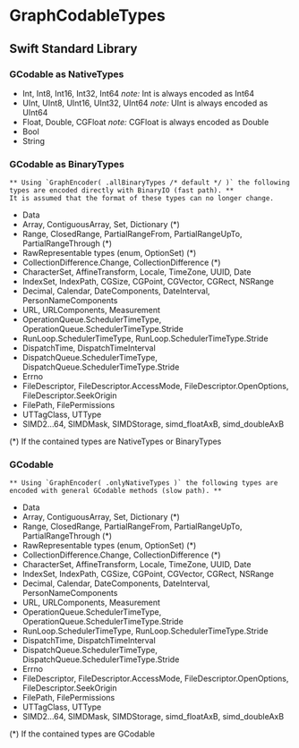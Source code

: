 #  GraphCodableTypes

## Swift Standard Library

### GCodable as NativeTypes
-	Int, Int8, Int16, Int32, Int64
	*note:* Int is always encoded as Int64
-	UInt, UInt8, UInt16, UInt32, UInt64
	*note:* UInt is always encoded as UInt64
-	Float, Double, CGFloat
	*note:* CGFloat is always encoded as Double
-	Bool
-	String

### GCodable as BinaryTypes
	** Using `GraphEncoder( .allBinaryTypes /* default */ )` the following types are encoded directly with BinaryIO (fast path). **
	It is assumed that the format of these types can no longer change.
-	Data
-	Array, ContiguousArray, Set, Dictionary (*)
-	Range, ClosedRange, PartialRangeFrom, PartialRangeUpTo, PartialRangeThrough (*)
-	RawRepresentable types (enum, OptionSet) (*)
-	CollectionDifference.Change, CollectionDifference (*)
-	CharacterSet, AffineTransform, Locale, TimeZone, UUID, Date
-	IndexSet, IndexPath, CGSize, CGPoint, CGVector, CGRect, NSRange
-	Decimal, Calendar, DateComponents, DateInterval, PersonNameComponents
-	URL, URLComponents, Measurement
-	OperationQueue.SchedulerTimeType, OperationQueue.SchedulerTimeType.Stride
-	RunLoop.SchedulerTimeType, RunLoop.SchedulerTimeType.Stride
-	DispatchTime, DispatchTimeInterval
-	DispatchQueue.SchedulerTimeType, DispatchQueue.SchedulerTimeType.Stride
-	Errno
-	FileDescriptor, FileDescriptor.AccessMode, FileDescriptor.OpenOptions, FileDescriptor.SeekOrigin
-	FilePath, FilePermissions
-	UTTagClass, UTType
-	SIMD2...64, SIMDMask, SIMDStorage, simd_floatAxB, simd_doubleAxB

(*) If the contained types are NativeTypes or BinaryTypes

### GCodable
	** Using `GraphEncoder( .onlyNativeTypes )` the following types are encoded with general GCodable methods (slow path). **
-	Data
-	Array, ContiguousArray, Set, Dictionary (*)
-	Range, ClosedRange, PartialRangeFrom, PartialRangeUpTo, PartialRangeThrough (*)
-	RawRepresentable types (enum, OptionSet) (*)
-	CollectionDifference.Change, CollectionDifference (*)
-	CharacterSet, AffineTransform, Locale, TimeZone, UUID, Date
-	IndexSet, IndexPath, CGSize, CGPoint, CGVector, CGRect, NSRange
-	Decimal, Calendar, DateComponents, DateInterval, PersonNameComponents
-	URL, URLComponents, Measurement
-	OperationQueue.SchedulerTimeType, OperationQueue.SchedulerTimeType.Stride
-	RunLoop.SchedulerTimeType, RunLoop.SchedulerTimeType.Stride
-	DispatchTime, DispatchTimeInterval
-	DispatchQueue.SchedulerTimeType, DispatchQueue.SchedulerTimeType.Stride
-	Errno
-	FileDescriptor, FileDescriptor.AccessMode, FileDescriptor.OpenOptions, FileDescriptor.SeekOrigin
-	FilePath, FilePermissions
-	UTTagClass, UTType
-	SIMD2...64, SIMDMask, SIMDStorage, simd_floatAxB, simd_doubleAxB

(*) If the contained types are GCodable


